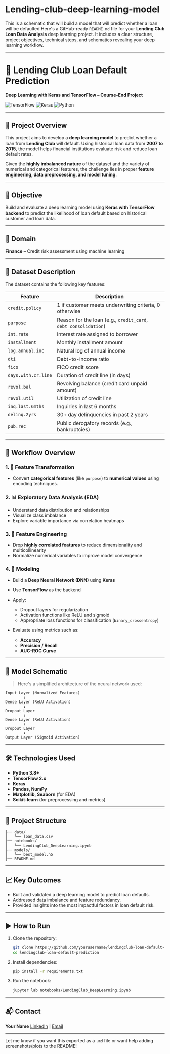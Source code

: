 # Lending-club-deep-learning-model
This is a schematic that will build a model that will predict whether a loan will be defaulted
Here's a GitHub-ready `README.md` file for your **Lending Club Loan Data Analysis** deep learning project. It includes a clear structure, project objectives, technical steps, and schematics revealing your deep learning workflow.

---

# 🤖 Lending Club Loan Default Prediction

**Deep Learning with Keras and TensorFlow – Course-End Project**

![TensorFlow](https://img.shields.io/badge/TensorFlow-Used-orange) ![Keras](https://img.shields.io/badge/Keras-Used-red) ![Python](https://img.shields.io/badge/Python-3.8+-blue.svg)

---

## 📌 Project Overview

This project aims to develop a **deep learning model** to predict whether a loan from **Lending Club** will default. Using historical loan data from **2007 to 2015**, the model helps financial institutions evaluate risk and reduce loan default rates.

Given the **highly imbalanced nature** of the dataset and the variety of numerical and categorical features, the challenge lies in proper **feature engineering, data preprocessing, and model tuning**.

---

## 🎯 Objective

Build and evaluate a deep learning model using **Keras with TensorFlow backend** to predict the likelihood of loan default based on historical customer and loan data.

---

## 🏦 Domain

**Finance** – Credit risk assessment using machine learning

---

## 🧾 Dataset Description

The dataset contains the following key features:

| Feature             | Description                                                     |
| ------------------- | --------------------------------------------------------------- |
| `credit.policy`     | 1 if customer meets underwriting criteria, 0 otherwise          |
| `purpose`           | Reason for the loan (e.g., `credit_card`, `debt_consolidation`) |
| `int.rate`          | Interest rate assigned to borrower                              |
| `installment`       | Monthly installment amount                                      |
| `log.annual.inc`    | Natural log of annual income                                    |
| `dti`               | Debt-to-income ratio                                            |
| `fico`              | FICO credit score                                               |
| `days.with.cr.line` | Duration of credit line (in days)                               |
| `revol.bal`         | Revolving balance (credit card unpaid amount)                   |
| `revol.util`        | Utilization of credit line                                      |
| `inq.last.6mths`    | Inquiries in last 6 months                                      |
| `delinq.2yrs`       | 30+ day delinquencies in past 2 years                           |
| `pub.rec`           | Public derogatory records (e.g., bankruptcies)                  |

---

## 🔄 Workflow Overview

### 1. 🔧 Feature Transformation

* Convert **categorical features** (like `purpose`) to **numerical values** using encoding techniques.

### 2. 📊 Exploratory Data Analysis (EDA)

* Understand data distribution and relationships
* Visualize class imbalance
* Explore variable importance via correlation heatmaps

### 3. 🧠 Feature Engineering

* Drop **highly correlated features** to reduce dimensionality and multicollinearity
* Normalize numerical variables to improve model convergence

### 4. 🤖 Modeling

* Build a **Deep Neural Network (DNN)** using **Keras**
* Use **TensorFlow** as the backend
* Apply:

  * Dropout layers for regularization
  * Activation functions like ReLU and sigmoid
  * Appropriate loss functions for classification (`binary_crossentropy`)
* Evaluate using metrics such as:

  * **Accuracy**
  * **Precision / Recall**
  * **AUC-ROC Curve**

---

## 🧪 Model Schematic

> Here's a simplified architecture of the neural network used:

```
Input Layer (Normalized Features)
        ↓
Dense Layer (ReLU Activation)
        ↓
Dropout Layer
        ↓
Dense Layer (ReLU Activation)
        ↓
Dropout Layer
        ↓
Output Layer (Sigmoid Activation)
```

---

## 🛠 Technologies Used

* **Python 3.8+**
* **TensorFlow 2.x**
* **Keras**
* **Pandas, NumPy**
* **Matplotlib, Seaborn** (for EDA)
* **Scikit-learn** (for preprocessing and metrics)

---

## 📁 Project Structure

```
├── data/
│   └── loan_data.csv
├── notebooks/
│   └── LendingClub_DeepLearning.ipynb
├── models/
│   └── best_model.h5
├── README.md
```

---

## 📈 Key Outcomes

* Built and validated a deep learning model to predict loan defaults.
* Addressed data imbalance and feature redundancy.
* Provided insights into the most impactful factors in loan default risk.

---

## ▶️ How to Run

1. Clone the repository:

   ```bash
   git clone https://github.com/yourusername/lendingclub-loan-default-prediction.git
   cd lendingclub-loan-default-prediction
   ```

2. Install dependencies:

   ```bash
   pip install -r requirements.txt
   ```

3. Run the notebook:

   ```bash
   jupyter lab notebooks/LendingClub_DeepLearning.ipynb
   ```

---

## 📬 Contact

**Your Name**
[LinkedIn](https://linkedin.com/in/yourprofile) | [Email](mailto:your.email@example.com)

---

Let me know if you want this exported as a `.md` file or want help adding screenshots/plots to the README!

